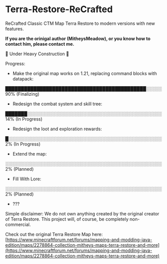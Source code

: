 # Terra-Restore-ReCrafted
 ReCrafted Classic CTM Map Terra Restore to modern versions with new features. 
 
 **If you are the orinigal author \(MitheysMeadow\), or you know how to contact him, please contact me.**

🚧 Under Heavy Construction 🚧

Progress:

* Make the original map works on 1.21, replacing command blocks with datapack:

█████████████████████████████████████████████░░░░░ 90%  \(Finalizing\)

* Redesign the combat system and skill tree:

███████░░░░░░░░░░░░░░░░░░░░░░░░░░░░░░░░░░░░░░░░░░░ 14%  \(In Progress\)

* Redesign the loot and exploration rewards:

█░░░░░░░░░░░░░░░░░░░░░░░░░░░░░░░░░░░░░░░░░░░░░░░░░ 2%  \(In Progress\)

* Extend the map:

░░░░░░░░░░░░░░░░░░░░░░░░░░░░░░░░░░░░░░░░░░░░░░░░░░ 2%  \(Planned\)

* Fill With Lore:

░░░░░░░░░░░░░░░░░░░░░░░░░░░░░░░░░░░░░░░░░░░░░░░░░░ 2%  \(Planned\)

* ???


Simple disclaimer: We do not own anything created by the original creator of Terra Restore. This project will, of course, be completely non-commercial.

Check out the original Terra Restore Map here: [https://www.minecraftforum.net/forums/mapping-and-modding-java-edition/maps/2278864-collection-mitheys-maps-terra-restore-and-more](https://www.minecraftforum.net/forums/mapping-and-modding-java-edition/maps/2278864-collection-mitheys-maps-terra-restore-and-more)
